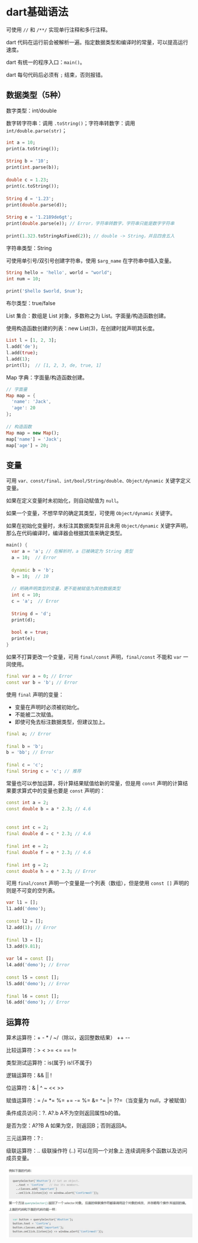 # dart基础语法

可使用 `//` 和 `/**/` 实现单行注释和多行注释。

dart 代码在运行前会被解析一遍。指定数据类型和编译时的常量，可以提高运行速度。

dart 有统一的程序入口：`main()`。

dart 每句代码后必须有 `;` 结束，否则报错。

## 数据类型（5种）

数字类型：int/double

数字转字符串：调用 `.toString()`；字符串转数字：调用 `int/double.parse(str)`；

``` dart
int a = 10;
print(a.toString());

String b = '10';
print(int.parse(b));

double c = 1.23;
print(c.toString());

String d = '1.23';
print(double.parse(d));

String e = '1.2189de6gt';
print(double.parse(e)); // Error，字符串转数字，字符串只能是数字字符串

print(1.323.toStringAsFixed(2)); // double -> String，并且四舍五入
```

字符串类型：String

可使用单引号/双引号创建字符串，使用 `$arg_name` 在字符串中插入变量。

``` dart
String hello = 'hello', world = "world";
int num = 10;

print('$hello $world, $num');
```

布尔类型：true/false

List 集合：数组是 List 对象，多数称之为 List。字面量/构造函数创建。

使用构造函数创建的列表：new List(3)，在创建时就声明其长度。

``` dart
List l = [1, 2, 3];
l.add('de');
l.add(true);
l.add(1);
print(l);  // [1, 2, 3, de, true, 1]
```

Map 字典：字面量/构造函数创建。

``` dart
// 字面量
Map map = {
  'name': 'Jack',
  'age': 20
};

// 构造函数
Map map = new Map();
map['name'] = 'Jack';
map['age'] = 20;
```

## 变量

可用 `var、const/final、int/bool/String/double、Object/dynamic` 关键字定义变量。

如果在定义变量时未初始化，则自动赋值为 `null`。

如果一个变量，不想早早的确定其类型，可使用 `Object/dynamic` 关键字。

如果在初始化变量时，未标注其数据类型并且未用 `Object/dynamic` 关键字声明，那么在代码编译时，编译器会根据其值来确定类型。

``` dart
main() {
  var a = 'a'; // 在解析时，a 已被确定为 String 类型
  a = 10;  // Error

  dynamic b = 'b';
  b = 10;  // 10

  // 明确声明类型的变量，更不能被赋值为其他数据类型
  int c = 10;
  c = 'a';  // Error

  String d = 'd';
  print(d);

  bool e = true;
  print(e);
}
```

如果不打算更改一个变量，可用 `final/const` 声明，`final/const` 不能和 `var` 一同使用。

``` dart
final var a = 0; // Error
const var b = 'b'; // Error
```

使用 `final` 声明的变量：

- 变量在声明时必须被初始化。
- 不能被二次赋值。
- 即使可免去标注数据类型，但建议加上。

``` dart
final a; // Error

final b = 'b';
b = 'bb'; // Error

final c = 'c';
final String c = 'c'; // 推荐
```

常量也可以参加运算，将计算结果赋值给新的常量，但是用 `const` 声明的计算结果要求算式中的变量也要是 `const` 声明的：

``` dart
const int a = 2;
const double b = a * 2.3; // 4.6


const int c = 2;
final double d = c * 2.3; // 4.6

final int e = 2;
final double f = e * 2.3; // 4.6

final int g = 2;
const double h = e * 2.3; // Error
```

可用 `final/const` 声明一个变量是一个列表（数组），但是使用 `const []` 声明的则是不可变的空列表。

``` dart
var l1 = [];
l1.add('demo');

const l2 = [];
l2.add(1); // Error

final l3 = [];
l3.add(9.81);

var l4 = const [];
l4.add('demo'); // Error

const l5 = const [];
l5.add('demo'); // Error

final l6 = const [];
l6.add('demo'); // Error
```

## 运算符

算术运算符：+ - * / ~/（除以，返回整数结果） ++ --

比较运算符：> < >= <= == !=

类型测试运算符：is(属于) is!(不属于)

逻辑运算符：&& || !

位运算符：& | ^ ~ << >>

赋值运算符：= /= *= %= += -= %= &= ^= |= ??=（当变量为 null，才被赋值）

条件成员访问：?. A?.b A不为空则返回属性b的值。

是否为空：A??B A 如果为空，则返回B；否则返回A。

三元运算符：? :

级联运算符：.. 级联操作符 (..) 可以在同一个对象上 连续调用多个函数以及访问成员变量。

![](img/级联操作符.jpg)
